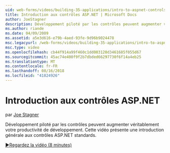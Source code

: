 ```yaml
---
uid: web-forms/videos/building-35-applications/intro-to-aspnet-controls
title: Introduction aux contrôles ASP.NET | Microsoft Docs
author: JoeStagner
description: Développement piloté par les contrôles peuvent augmenter véritablement votre productivité de développement. Cette vidéo présente une introduction générale aux contrôles ASP.NET standards.
ms.author: riande
ms.date: 04/09/2009
ms.assetid: a5e3d616-e79b-4aed-93fe-9d96b9024478
msc.legacyurl: /web-forms/videos/building-35-applications/intro-to-aspnet-controls
msc.type: video
ms.openlocfilehash: cb44f914a99f460c1dd003120d3461685f055d67
ms.sourcegitcommit: 45ac74e400f9f2b7dbded66297730f6f14a4eb25
ms.translationtype: MT
ms.contentlocale: fr-FR
ms.lasthandoff: 08/16/2018
ms.locfileid: "41824926"
---
```

<a name="intro-to-aspnet-controls"></a>Introduction aux contrôles ASP.NET
====================
par [Joe Stagner](https://github.com/JoeStagner)

Développement piloté par les contrôles peuvent augmenter véritablement votre productivité de développement. Cette vidéo présente une introduction générale aux contrôles ASP.NET standards.

[&#9654;Regardez la vidéo (8 minutes)](https://channel9.msdn.com/Blogs/ASP-NET-Site-Videos/intro-to-aspnet-controls)
